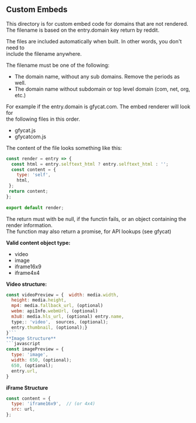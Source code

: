 ## Custom Embeds  
This directory is for custom embed code for domains that are not rendered.  
The filename is based on the entry.domain key return by reddit.  
  
The files are included automatically when built. In other words, you don't need to  
include the filename anywhere.  
  
The filename must be one of the following:  
 - The domain name, without any sub domains. Remove the periods as well.  
 - The domain name without subdomain or top level domain (com, net, org, etc.)  
  
For example if the entry.domain is gfycat.com. The embed renderer will look for  
the following files in this order.  
 - gfycat.js  
 - gfycatcom.js  
  
 The content of the file looks something like this:  
   
```javascript 1.8  
const render = entry => { 
  const html = entry.selftext_html ? entry.selftext_html : '';  
  const content = {  
    type: 'self',  
    html, 
 };  
 return content;  
};  
  
export default render;  
```  
The return must with be null, if the functin fails, or an object containing the render information.  
The function may also return a promise, for API lookups (see gfycat)  
  
**Valid content object type:**  
 - video  
 - image  
 - iframe16x9  
 - iframe4x4  
  
**Video structure:**  
```javascript
const videoPreview = {  width: media.width,  
  height: media.height,  
  mp4: media.fallback_url, (optional)  
  webm: apiInfo.webmUrl, (optional)  
  m3u8: media.hls_url, (optional) entry.name,  
  type;: 'video',  sources, (optional);  
  entry.thumbnail, (optional);}
}```  
**Image Structure**  
```javascript
const imagePreview = {  
  type: 'image',  
  width: 650, (optional);  
  650, (optional);  
  entry.url,  
}  
  ```
**iFrame Structure**  
```javascript
const content = {  
  type: 'iframe16x9',  // (or 4x4)  
  src: url,  
};
```

